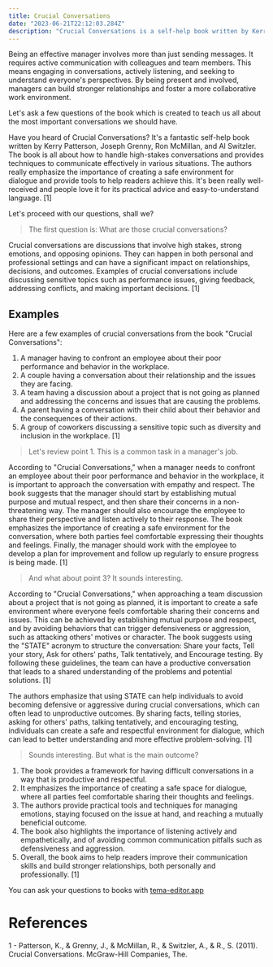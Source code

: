 ```yaml
---
title: Crucial Conversations
date: "2023-06-21T22:12:03.284Z"
description: "Crucial Conversations is a self-help book written by Kerry Patterson, Joseph Grenny, Ron McMillan, and Al Switzler. The book discusses how to handle high-stakes conversations and provides techniques to communicate effectively in various situations. The authors emphasize the importance of creating a safe environment for dialogue and provide tools to help readers achieve this. The book has been well-received and has been praised for its practical advice and easy-to-understand language."
---
```


Being an effective manager involves more than just sending messages. It requires active communication with colleagues and team members. This means engaging in conversations, actively listening, and seeking to understand everyone's perspectives. By being present and involved, managers can build stronger relationships and foster a more collaborative work environment.

Let's ask a few questions of the book which is created to teach us all about the most important conversations we should have.

Have you heard of Crucial Conversations? It's a fantastic self-help book written by Kerry Patterson, Joseph Grenny, Ron McMillan, and Al Switzler. The book is all about how to handle high-stakes conversations and provides techniques to communicate effectively in various situations. The authors really emphasize the importance of creating a safe environment for dialogue and provide tools to help readers achieve this. It's been really well-received and people love it for its practical advice and easy-to-understand language. [1]

Let's proceed with our questions, shall we?

>The first question is: What are those crucial conversations?

Crucial conversations are discussions that involve high stakes, strong emotions, and opposing opinions. They can happen in both personal and professional settings and can have a significant impact on relationships, decisions, and outcomes. Examples of crucial conversations include discussing sensitive topics such as performance issues, giving feedback, addressing conflicts, and making important decisions. [1]

## Examples

Here are a few examples of crucial conversations from the book "Crucial Conversations":

1. A manager having to confront an employee about their poor performance and behavior in the workplace.
2. A couple having a conversation about their relationship and the issues they are facing.
3. A team having a discussion about a project that is not going as planned and addressing the concerns and issues that are causing the problems.
4. A parent having a conversation with their child about their behavior and the consequences of their actions.
5. A group of coworkers discussing a sensitive topic such as diversity and inclusion in the workplace. [1]

>Let's review point 1. This is a common task in a manager's job.

According to "Crucial Conversations," when a manager needs to confront an employee about their poor performance and behavior in the workplace, it is important to approach the conversation with empathy and respect. The book suggests that the manager should start by establishing mutual purpose and mutual respect, and then share their concerns in a non-threatening way. The manager should also encourage the employee to share their perspective and listen actively to their response. The book emphasizes the importance of creating a safe environment for the conversation, where both parties feel comfortable expressing their thoughts and feelings. Finally, the manager should work with the employee to develop a plan for improvement and follow up regularly to ensure progress is being made. [1]

>And what about point 3? It sounds interesting.

According to "Crucial Conversations," when approaching a team discussion about a project that is not going as planned, it is important to create a safe environment where everyone feels comfortable sharing their concerns and issues. This can be achieved by establishing mutual purpose and respect, and by avoiding behaviors that can trigger defensiveness or aggression, such as attacking others' motives or character. The book suggests using the "STATE" acronym to structure the conversation: Share your facts, Tell your story, Ask for others' paths, Talk tentatively, and Encourage testing. By following these guidelines, the team can have a productive conversation that leads to a shared understanding of the problems and potential solutions. [1]

The authors emphasize that using STATE can help individuals to avoid becoming defensive or aggressive during crucial conversations, which can often lead to unproductive outcomes. By sharing facts, telling stories, asking for others' paths, talking tentatively, and encouraging testing, individuals can create a safe and respectful environment for dialogue, which can lead to better understanding and more effective problem-solving. [1]

>Sounds interesting. But what is the main outcome?

1. The book provides a framework for having difficult conversations in a way that is productive and respectful.
2. It emphasizes the importance of creating a safe space for dialogue, where all parties feel comfortable sharing their thoughts and feelings.
3. The authors provide practical tools and techniques for managing emotions, staying focused on the issue at hand, and reaching a mutually beneficial outcome.
4. The book also highlights the importance of listening actively and empathetically, and of avoiding common communication pitfalls such as defensiveness and aggression.
5. Overall, the book aims to help readers improve their communication skills and build stronger relationships, both personally and professionally. [1]

You can ask your questions to books with [tema-editor.app](https://wwww.tema-editor.app)

# References

1 - Patterson, K., & Grenny, J., & McMillan, R., & Switzler, A., & R., S. (2011). Crucial Conversations. McGraw-Hill Companies, The.

